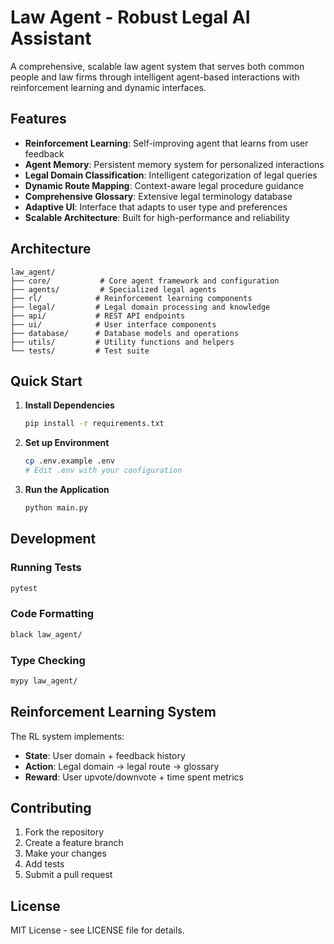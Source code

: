# Law Agent - Robust Legal AI Assistant

A comprehensive, scalable law agent system that serves both common people and law firms through intelligent agent-based interactions with reinforcement learning and dynamic interfaces.

## Features

- **Reinforcement Learning**: Self-improving agent that learns from user feedback
- **Agent Memory**: Persistent memory system for personalized interactions
- **Legal Domain Classification**: Intelligent categorization of legal queries
- **Dynamic Route Mapping**: Context-aware legal procedure guidance
- **Comprehensive Glossary**: Extensive legal terminology database
- **Adaptive UI**: Interface that adapts to user type and preferences
- **Scalable Architecture**: Built for high-performance and reliability

## Architecture

```
law_agent/
├── core/           # Core agent framework and configuration
├── agents/         # Specialized legal agents
├── rl/            # Reinforcement learning components
├── legal/         # Legal domain processing and knowledge
├── api/           # REST API endpoints
├── ui/            # User interface components
├── database/      # Database models and operations
├── utils/         # Utility functions and helpers
└── tests/         # Test suite
```

## Quick Start

1. **Install Dependencies**
   ```bash
   pip install -r requirements.txt
   ```

2. **Set up Environment**
   ```bash
   cp .env.example .env
   # Edit .env with your configuration
   ```

3. **Run the Application**
   ```bash
   python main.py
   ```

## Development

### Running Tests
```bash
pytest
```

### Code Formatting
```bash
black law_agent/
```

### Type Checking
```bash
mypy law_agent/
```

## Reinforcement Learning System

The RL system implements:
- **State**: User domain + feedback history
- **Action**: Legal domain → legal route → glossary
- **Reward**: User upvote/downvote + time spent metrics

## Contributing

1. Fork the repository
2. Create a feature branch
3. Make your changes
4. Add tests
5. Submit a pull request

## License

MIT License - see LICENSE file for details.
